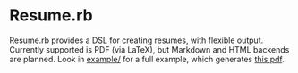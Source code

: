 # Resume.rb

Resume.rb provides a DSL for creating resumes, with flexible
output. Currently supported is PDF (via LaTeX), but Markdown and HTML
backends are planned. Look in
[example/](https://github.com/mwylde/resume.rb/tree/master/example) 
for a full example, which generates 
[this pdf](https://github.com/mwylde/resume.rb/raw/master/example/my_resume.pdf).
